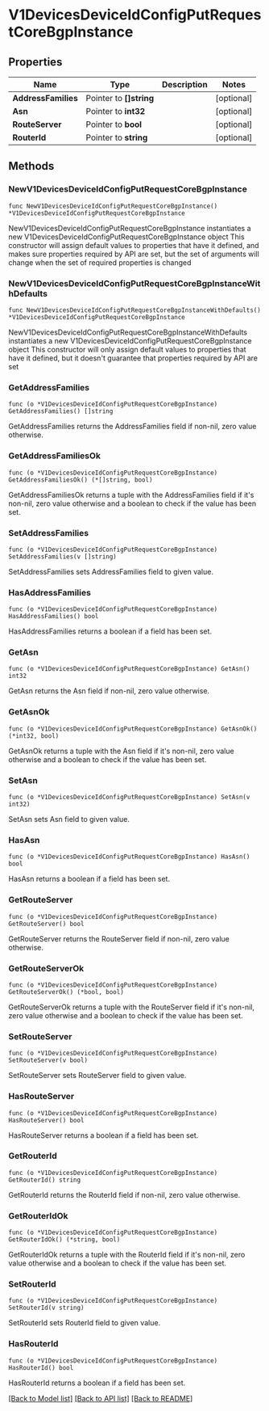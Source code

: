 # V1DevicesDeviceIdConfigPutRequestCoreBgpInstance

## Properties

Name | Type | Description | Notes
------------ | ------------- | ------------- | -------------
**AddressFamilies** | Pointer to **[]string** |  | [optional] 
**Asn** | Pointer to **int32** |  | [optional] 
**RouteServer** | Pointer to **bool** |  | [optional] 
**RouterId** | Pointer to **string** |  | [optional] 

## Methods

### NewV1DevicesDeviceIdConfigPutRequestCoreBgpInstance

`func NewV1DevicesDeviceIdConfigPutRequestCoreBgpInstance() *V1DevicesDeviceIdConfigPutRequestCoreBgpInstance`

NewV1DevicesDeviceIdConfigPutRequestCoreBgpInstance instantiates a new V1DevicesDeviceIdConfigPutRequestCoreBgpInstance object
This constructor will assign default values to properties that have it defined,
and makes sure properties required by API are set, but the set of arguments
will change when the set of required properties is changed

### NewV1DevicesDeviceIdConfigPutRequestCoreBgpInstanceWithDefaults

`func NewV1DevicesDeviceIdConfigPutRequestCoreBgpInstanceWithDefaults() *V1DevicesDeviceIdConfigPutRequestCoreBgpInstance`

NewV1DevicesDeviceIdConfigPutRequestCoreBgpInstanceWithDefaults instantiates a new V1DevicesDeviceIdConfigPutRequestCoreBgpInstance object
This constructor will only assign default values to properties that have it defined,
but it doesn't guarantee that properties required by API are set

### GetAddressFamilies

`func (o *V1DevicesDeviceIdConfigPutRequestCoreBgpInstance) GetAddressFamilies() []string`

GetAddressFamilies returns the AddressFamilies field if non-nil, zero value otherwise.

### GetAddressFamiliesOk

`func (o *V1DevicesDeviceIdConfigPutRequestCoreBgpInstance) GetAddressFamiliesOk() (*[]string, bool)`

GetAddressFamiliesOk returns a tuple with the AddressFamilies field if it's non-nil, zero value otherwise
and a boolean to check if the value has been set.

### SetAddressFamilies

`func (o *V1DevicesDeviceIdConfigPutRequestCoreBgpInstance) SetAddressFamilies(v []string)`

SetAddressFamilies sets AddressFamilies field to given value.

### HasAddressFamilies

`func (o *V1DevicesDeviceIdConfigPutRequestCoreBgpInstance) HasAddressFamilies() bool`

HasAddressFamilies returns a boolean if a field has been set.

### GetAsn

`func (o *V1DevicesDeviceIdConfigPutRequestCoreBgpInstance) GetAsn() int32`

GetAsn returns the Asn field if non-nil, zero value otherwise.

### GetAsnOk

`func (o *V1DevicesDeviceIdConfigPutRequestCoreBgpInstance) GetAsnOk() (*int32, bool)`

GetAsnOk returns a tuple with the Asn field if it's non-nil, zero value otherwise
and a boolean to check if the value has been set.

### SetAsn

`func (o *V1DevicesDeviceIdConfigPutRequestCoreBgpInstance) SetAsn(v int32)`

SetAsn sets Asn field to given value.

### HasAsn

`func (o *V1DevicesDeviceIdConfigPutRequestCoreBgpInstance) HasAsn() bool`

HasAsn returns a boolean if a field has been set.

### GetRouteServer

`func (o *V1DevicesDeviceIdConfigPutRequestCoreBgpInstance) GetRouteServer() bool`

GetRouteServer returns the RouteServer field if non-nil, zero value otherwise.

### GetRouteServerOk

`func (o *V1DevicesDeviceIdConfigPutRequestCoreBgpInstance) GetRouteServerOk() (*bool, bool)`

GetRouteServerOk returns a tuple with the RouteServer field if it's non-nil, zero value otherwise
and a boolean to check if the value has been set.

### SetRouteServer

`func (o *V1DevicesDeviceIdConfigPutRequestCoreBgpInstance) SetRouteServer(v bool)`

SetRouteServer sets RouteServer field to given value.

### HasRouteServer

`func (o *V1DevicesDeviceIdConfigPutRequestCoreBgpInstance) HasRouteServer() bool`

HasRouteServer returns a boolean if a field has been set.

### GetRouterId

`func (o *V1DevicesDeviceIdConfigPutRequestCoreBgpInstance) GetRouterId() string`

GetRouterId returns the RouterId field if non-nil, zero value otherwise.

### GetRouterIdOk

`func (o *V1DevicesDeviceIdConfigPutRequestCoreBgpInstance) GetRouterIdOk() (*string, bool)`

GetRouterIdOk returns a tuple with the RouterId field if it's non-nil, zero value otherwise
and a boolean to check if the value has been set.

### SetRouterId

`func (o *V1DevicesDeviceIdConfigPutRequestCoreBgpInstance) SetRouterId(v string)`

SetRouterId sets RouterId field to given value.

### HasRouterId

`func (o *V1DevicesDeviceIdConfigPutRequestCoreBgpInstance) HasRouterId() bool`

HasRouterId returns a boolean if a field has been set.


[[Back to Model list]](../README.md#documentation-for-models) [[Back to API list]](../README.md#documentation-for-api-endpoints) [[Back to README]](../README.md)


